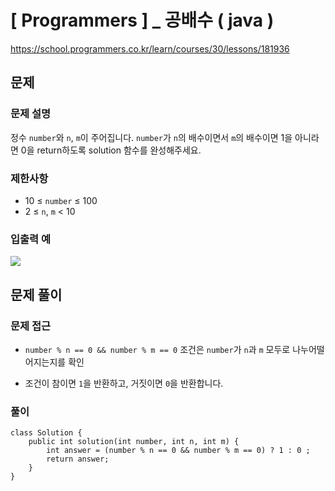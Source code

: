 # [ Programmers ] _ 공배수 ( java )

https://school.programmers.co.kr/learn/courses/30/lessons/181936
## 문제 
### 문제 설명
정수 `number`와 `n`, `m`이 주어집니다. `number`가 `n`의 배수이면서 `m`의 배수이면 1을 아니라면 0을 return하도록 solution 함수를 완성해주세요.

### 제한사항
- 10 ≤ `number` ≤ 100
- 2 ≤ `n`, `m` < 10
### 입출력 예
  ![](https://i.imgur.com/8bu2XOK.png)

## 문제 풀이
### 문제 접근
- `number % n == 0 && number % m == 0` 조건은 `number`가 `n`과 `m` 모두로 나누어떨어지는지를 확인

- 조건이 참이면 `1`을 반환하고, 거짓이면 `0`을 반환합니다.

### 풀이
```
class Solution {
    public int solution(int number, int n, int m) {
        int answer = (number % n == 0 && number % m == 0) ? 1 : 0 ;
        return answer;
    }
}
```














